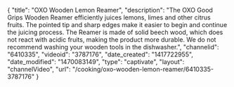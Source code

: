 {
    "title": "OXO Wooden Lemon Reamer",
    "description": "The OXO Good Grips Wooden Reamer efficiently juices lemons, limes and other citrus fruits. The pointed tip and sharp edges make it easier to begin and continue the juicing process. The Reamer is made of solid beech wood, which does not react with acidic fruits, making the product more durable. We do not recommend washing your wooden tools in the dishwasher.",
    "channelid": "6410335",
    "videoid": "3787176",
    "date_created": "1417722955",
    "date_modified": "1470083149",
    "type": "captivate",
    "layout": "channelVideo",
    "url": "\/cooking\/oxo-wooden-lemon-reamer\/6410335-3787176"
}